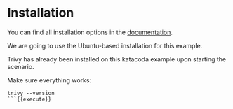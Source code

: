 # Installation

You can find all installation options in the [documentation](https://aquasecurity.github.io/trivy/v0.23.0/getting-started/installation/).

We are going to use the Ubuntu-based installation for this example.

Trivy has already been installed on this katacoda example upon starting the scenario.

Make sure everything works:

```
trivy --version
```{{execute}}
